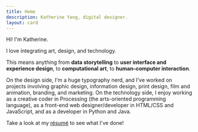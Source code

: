 ```yaml
---
title: Home
description: Katherine Yang, digital designer.
layout: card
---
```


Hi! I'm Katherine.

I love integrating art, design, and technology.

This means anything from **data storytelling** to **user interface and experience design**, to **computational art**, to **human&ndash;computer interaction**.

On the design side, I'm a huge typography nerd, and I've worked on projects involving graphic design, information design, print design, film and animation, branding, and marketing. On the technology side, I enjoy working as a creative coder in Processing (the arts-oriented programming language), as a front-end web designer/developer in HTML/CSS and JavaScript, and as a developer in Python and Java.

Take a look at my [résumé](/resume/yang-katherine-resume-201903.pdf) to see what I've done!